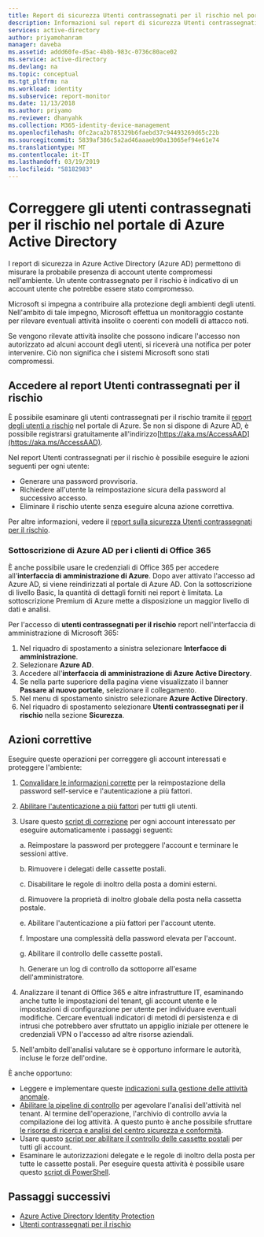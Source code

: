 ```yaml
---
title: Report di sicurezza Utenti contrassegnati per il rischio nel portale di Azure Active Directory | Microsoft Docs
description: Informazioni sul report di sicurezza Utenti contrassegnati per il rischio nel portale di Azure Active Directory
services: active-directory
author: priyamohanram
manager: daveba
ms.assetid: addd60fe-d5ac-4b8b-983c-0736c80ace02
ms.service: active-directory
ms.devlang: na
ms.topic: conceptual
ms.tgt_pltfrm: na
ms.workload: identity
ms.subservice: report-monitor
ms.date: 11/13/2018
ms.author: priyamo
ms.reviewer: dhanyahk
ms.collection: M365-identity-device-management
ms.openlocfilehash: 0fc2aca2b785329b6faebd37c94493269d65c22b
ms.sourcegitcommit: 5839af386c5a2ad46aaaeb90a13065ef94e61e74
ms.translationtype: MT
ms.contentlocale: it-IT
ms.lasthandoff: 03/19/2019
ms.locfileid: "58182983"
---
```

# <a name="remediate-users-flagged-for-risk-in-the-azure-active-directory-portal"></a>Correggere gli utenti contrassegnati per il rischio nel portale di Azure Active Directory

I report di sicurezza in Azure Active Directory (Azure AD) permettono di misurare la probabile presenza di account utente compromessi nell'ambiente. Un utente contrassegnato per il rischio è indicativo di un account utente che potrebbe essere stato compromesso.

Microsoft si impegna a contribuire alla protezione degli ambienti degli utenti. Nell'ambito di tale impegno, Microsoft effettua un monitoraggio costante per rilevare eventuali attività insolite o coerenti con modelli di attacco noti. 

Se vengono rilevate attività insolite che possono indicare l'accesso non autorizzato ad alcuni account degli utenti, si riceverà una notifica per poter intervenire. Ciò non significa che i sistemi Microsoft sono stati compromessi.

## <a name="access-the-users-flagged-for-risk-report"></a>Accedere al report Utenti contrassegnati per il rischio

È possibile esaminare gli utenti contrassegnati per il rischio tramite il [report degli utenti a rischio](https://portal.azure.com/#blade/Microsoft_AAD_IAM/ActiveDirectoryMenuBlade/RiskyUsers) nel portale di Azure. Se non si dispone di Azure AD, è possibile registrarsi gratuitamente all'indirizzo[https://aka.ms/AccessAAD](https://aka.ms/AccessAAD). 

Nel report Utenti contrassegnati per il rischio è possibile eseguire le azioni seguenti per ogni utente:

- Generare una password provvisoria.
- Richiedere all'utente la reimpostazione sicura della password al successivo accesso.
- Eliminare il rischio utente senza eseguire alcuna azione correttiva.

Per altre informazioni, vedere il [report sulla sicurezza Utenti contrassegnati per il rischio](concept-user-at-risk.md).

### <a name="azure-ad-subscription-for-office-365-customers"></a>Sottoscrizione di Azure AD per i clienti di Office 365

È anche possibile usare le credenziali di Office 365 per accedere all'**interfaccia di amministrazione di Azure**. Dopo aver attivato l'accesso ad Azure AD, si viene reindirizzati al portale di Azure AD. Con la sottoscrizione di livello Basic, la quantità di dettagli forniti nei report è limitata. La sottoscrizione Premium di Azure mette a disposizione un maggior livello di dati e analisi.

Per l'accesso di **utenti contrassegnati per il rischio** report nell'interfaccia di amministrazione di Microsoft 365:

1.  Nel riquadro di spostamento a sinistra selezionare **Interfacce di amministrazione**. 
2.  Selezionare **Azure AD**.
3.  Accedere all'**interfaccia di amministrazione di Azure Active Directory**.
4.  Se nella parte superiore della pagina viene visualizzato il banner **Passare al nuovo portale**, selezionare il collegamento.
4.  Nel menu di spostamento sinistro selezionare **Azure Active Directory**. 
5.  Nel riquadro di spostamento selezionare **Utenti contrassegnati per il rischio** nella sezione **Sicurezza**.

## <a name="remediation-actions"></a>Azioni correttive

Eseguire queste operazioni per correggere gli account interessati e proteggere l'ambiente:

1.  [Convalidare le informazioni corrette](https://aka.ms/MFAValid) per la reimpostazione della password self-service e l'autenticazione a più fattori. 
2.  [Abilitare l'autenticazione a più fattori](https://aka.ms/MFAuth) per tutti gli utenti. 
3.  Usare questo [script di correzione](https://aka.ms/remediate) per ogni account interessato per eseguire automaticamente i passaggi seguenti: 

    a. Reimpostare la password per proteggere l'account e terminare le sessioni attive.

    b. Rimuovere i delegati delle cassette postali.

    c. Disabilitare le regole di inoltro della posta a domini esterni.

    d. Rimuovere la proprietà di inoltro globale della posta nella cassetta postale.

    e. Abilitare l'autenticazione a più fattori per l'account utente.

    f. Impostare una complessità della password elevata per l'account.

    g. Abilitare il controllo delle cassette postali.

    h. Generare un log di controllo da sottoporre all'esame dell'amministratore.

4. Analizzare il tenant di Office 365 e altre infrastrutture IT, esaminando anche tutte le impostazioni del tenant, gli account utente e le impostazioni di configurazione per utente per individuare eventuali modifiche. Cercare eventuali indicatori di metodi di persistenza e di intrusi che potrebbero aver sfruttato un appiglio iniziale per ottenere le credenziali VPN o l'accesso ad altre risorse aziendali. 

5.  Nell'ambito dell'analisi valutare se è opportuno informare le autorità, incluse le forze dell'ordine.

È anche opportuno:

- Leggere e implementare queste [indicazioni sulla gestione delle attività anomale](https://aka.ms/fixaccount). 
- [Abilitare la pipeline di controllo](https://aka.ms/improvesecurity) per agevolare l'analisi dell'attività nel tenant. Al termine dell'operazione, l'archivio di controllo avvia la compilazione dei log attività. A questo punto è anche possibile sfruttare [le risorse di ricerca e analisi del centro sicurezza e conformità](https://aka.ms/sccsearch). 
- Usare questo [script per abilitare il controllo delle cassette postali](https://aka.ms/mailboxaudit1) per tutti gli account. 
- Esaminare le autorizzazioni delegate e le regole di inoltro della posta per tutte le cassette postali. Per eseguire questa attività è possibile usare questo [script di PowerShell](https://aka.ms/delegateforwardrules). 

## <a name="next-steps"></a>Passaggi successivi

* [Azure Active Directory Identity Protection](../active-directory-identityprotection.md)
* [Utenti contrassegnati per il rischio](concept-user-at-risk.md)

